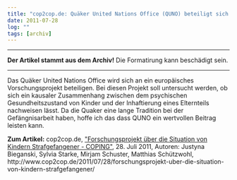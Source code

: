 ```yaml
---
title: "cop2cop.de: Quäker United Nations Office (QUNO) beteiligt sich an europäischen Forschungsprojekt."
date: 2011-07-28
log: ""
tags: [archiv]
---
```

<hr><b>Der Artikel stammt aus dem Archiv!</b> Die Formatirung kann beschädigt sein.<hr>
<p>Das Quäker United Nations Office wird sich an ein europäisches Vorschungsprojekt beteiligen. Bei diesen Projekt soll untersucht werden, ob sich ein kausaler Zusammenhang zwischen dem psychischen Gesundheitszustand von Kinder und der Inhaftierung eines Elternteils nachweisen lässt. Da die Quaker eine lange Tradition bei der Gefängnisarbeit haben, hoffe ich das dass QUNO ein wertvollen Beitrag leisten kann.</p>

<p><b>Zum Artikel:</b> cop2cop.de, <a href="http://www.cop2cop.de/2011/07/28/forschungsprojekt-uber-die-situation-von-kindern-strafgefangener/">"Forschungsprojekt über die Situation von Kindern Strafgefangener - COPING"</a>, 28. Juli 2011, Autoren: Justyna Bieganski, Sylvia Starke, Mirjam Schuster, Matthias Schützwohl, http://www.cop2cop.de/2011/07/28/forschungsprojekt-uber-die-situation-von-kindern-strafgefangener/</p>

